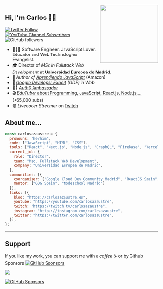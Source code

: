 <img width=190 align="right" src="https://github.com/carlosazaustre/carlosazaustre/blob/eabeca2eee92184782b3863d079c8f362c0d6513/img/carlos-azaustre.png?raw=true" />

## Hi, I'm Carlos 👋🏽

[![Twitter Follow](https://img.shields.io/twitter/follow/carlosazaustre?style=social)](https://twitter.com/carlosazaustre)
[![YouTube Channel Subscribers](https://img.shields.io/youtube/channel/subscribers/UCJgGc8pQO1lv04VXrBxA_Hg?style=social)](https://youtube.com/carlosazaustre?sub_confirmation=1)
![GitHub followers](https://img.shields.io/github/followers/carlosazaustre?style=social)

- 👨🏻‍💻 Software Engineer. JavaScript Lover. Educator and Web Technologies Evangelist.
- 🎓 Director of *MSc in Fullstack Web Development* at **Universidad Europea de Madrid**.
- 📙 *Author of [Aprendiendo JavaScript](https://carlosazaustre.es/libros/aprendiendo-javascript)* (Amazon)
- 🏅 *[Google Developer Expert](https://developers.google.com/community/experts/directory/profile/profile-carlos_azaustre) (GDE) in Web*
- 🧑‍🚀 *[Auth0 Ambassador](https://auth0.com/ambassador-program)*
- 🎬 [*EduTuber* about Programming, JavaScript, React.js, Node.js,...](https://youtube.com/carlosazaustre?sub_confirmation=1) (+65,000 subs)
- 🟣 *Livecoder Streamer* on [Twitch](https://twitch.tv/carlosazaustre)

## About me...
```js
const carlosazaustre = {
  pronouns: "he/him",
  code: ["JavaScript", "HTML", "CSS"],
  tools: ["React", "Next.js", "Node.js", "GraphQL", "Firebase", "Vercel"],
  current_job: {
    role: "Director",
    team: "Msc. Fullstack Web Development",
    company: "Universidad Europea de Madrid",
  },
  communities: [{
    coorganizer: ["Google Cloud Dev Community Madrid", "ReactJS Spain", "Nodeschool Madrid"],
    mentor: ["GDG Spain", "Nodeschool Madrid"]
  }],
  links: [{
    blog: "https://carlosazaustre.es",
    youtube: "https://youtube.com/carlosazaustre",
    twitch: "https://twitch.tv/carlosazaustre",
    instagram: "https://instagram.com/carlosazaustre",
    twitter: "https://twitter.com/carlosazaustre",
  }],
};
```
---
## Support
If you like my work, you can support me with a *coffee* ☕️ or by Github Sponsors [![GitHub Sponsors](https://img.shields.io/github/sponsors/carlosazaustre?color=white&label=Github%20Sponsors&logo=github)](https://github.com/sponsors/carlosazaustre)

<a href="https://www.buymeacoffee.com/carlosazaustre"><img src="https://img.buymeacoffee.com/button-api/?text=Buy me a coffee&emoji=&slug=carlosazaustre&button_colour=5F7FFF&font_colour=ffffff&font_family=Bree&outline_colour=000000&coffee_colour=FFDD00"></a>

[![GitHub Sponsors](https://img.shields.io/github/sponsors/carlosazaustre?color=white&label=Github%20Sponsors&logo=github&style=for-the-badge)](https://github.com/sponsors/carlosazaustre)
